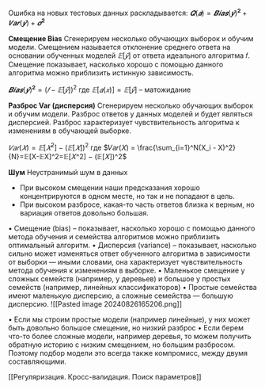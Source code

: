 Ошибка на новых тестовых данных раскладывается:
$𝑸(𝒂) = 𝑩𝒊𝒂𝒔 (\hat{𝒚})^ 𝟐 + 𝑽𝒂𝒓(\hat{𝒚}) + 𝝈^𝟐$

**Смещение Bias**
Сгенерируем несколько обучающих выборок и обучим модели. Смещением называется отклонение среднего ответа на основании обученных моделей $𝔼 [\hat{𝑦}]$ от ответа идеального алгоритма 𝑓.
Смещение показывает, насколько хорошо с помощью данного алгоритма можно приблизить истинную зависимость.

$𝑩𝒊𝒂𝒔 (\hat{𝒚})^ 𝟐 = (𝑓 − 𝔼 [\hat{𝑦}])^2$
где $𝔼 [𝑎(𝑥)] = 𝔼[\hat{𝑦}]$ – матожидание

**Разброс Var (дисперсия)**
Сгенерируем несколько обучающих выборок и обучим модели. Разброс ответов у данных моделей и будет являться дисперсией. Разброс характеризует чувствительность алгоритма к изменениям в обучающей выборке.

$𝑉𝑎𝑟(𝑋) = 𝔼[𝑋^2] − (𝔼[𝑋])^2$
где $𝑉𝑎𝑟(𝑋) = \frac{\sum_{i=1}^N(X_i - X)^2}{N}=𝔼[X-𝔼X]^2=𝔼[𝑋^2] − (𝔼[𝑋])^2$

**Шум**
Неустранимый шум в данных
* При высоком смещении наши предсказания хорошо концентрируются в одном месте, но так и не попадают в цель.
 * При высоком разбросе, какая-то часть ответов близка к верным, но вариация ответов довольно большая.

• Смещение (bias) – показывает, насколько хорошо с помощью данного метода обучения и семейства алгоритмов можно приблизить оптимальный алгоритм.
• Дисперсия (variance) – показывает, насколько сильно может изменяться ответ обученного алгоритма в зависимости от выборки — иными словами, она характеризует чувствительность метода обучения к изменениям в выборке.
• Маленькое смещение у сложных семейств (например, у деревьев) и большое у простых семейств (например, линейных классификаторов)
• Простые семейства имеют маленькую дисперсию, а сложные семейства — большую дисперсию.
![[Pasted image 20240826165206.png]]

• Если мы строим простые модели (например линейные), у них может быть довольно
большое смещение, но низкий разброс
• Если берем что-то более сложные модели, например деревья, то можем получить
обратную историю с низким смещением, но большим разбросом.
Поэтому подбор модели это всегда также компромисс, между двумя составляющими.

[[Регуляризация. Кросс-валидация. Поиск параметров]]
